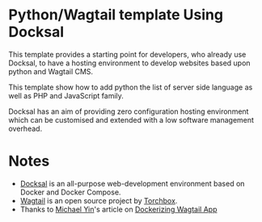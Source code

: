 # Python/Wagtail template Using Docksal

This template provides a starting point for developers, who already use
Docksal, to have a hosting environment to develop websites based upon python and Wagtail CMS. 

This template show how to add python the list of server side language as well
as PHP and JavaScript family.

Docksal has an aim of providing zero configuration hosting environment which
can be customised and extended with a low software management overhead.

# Notes

- [Docksal](https://docksal.io/) is an all-purpose web-development environment based on Docker and Docker Compose.
- [Wagtail](https://wagtail.org/) is an open source project by [Torchbox](https://torchbox.com/).
- Thanks to [Michael Yin](https://github.com/michael-yin)'s article on [Dockerizing Wagtail App](https://www.accordbox.com/blog/dockerizing-wagtail-app/)
